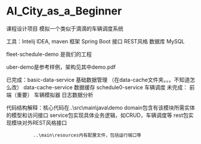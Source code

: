 # AI_City_as_a_Beginner
课程设计项目
模拟一个类似于滴滴的车辆调度系统

工具：Intelij IDEA, maven
框架 Spring Boot
接口 REST风格
数据库 MySQL

fleet-schedule-demo 是我们的工程

uber-demo是参考样例，架构见其中demo.pdf

已完成：basic-data-service 基础数据管理 （在data-cache文件夹。。。不知道怎么改）
        data-cache-service 数据缓存
		schedule0-service 车辆调度
未完成： 前端（重要）
         车辆模拟器
		 日志数据分析

		 
代码结构解释：核心代码在..\src\main\java\demo
              domain包含有该模块所需实体的模型和访问接口
              service包实现具体业务逻辑，如CRUD，车辆调度等
			  rest包实现模块对外REST风格接口
			  
              ..\main\resources内有配置文件，包括运行端口等